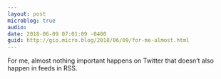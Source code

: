 ```yaml
---
layout: post
microblog: true
audio: 
date: 2018-06-09 07:01:09 -0400
guid: http://gio.micro.blog/2018/06/09/for-me-almost.html
---
```

For me, almost nothing important happens on Twitter that doesn’t also happen in feeds in RSS.
